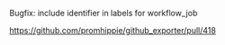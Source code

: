 Bugfix: include identifier in labels for workflow_job

https://github.com/promhippie/github_exporter/pull/418
